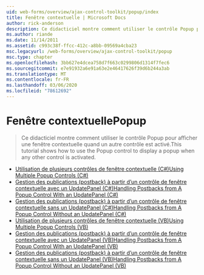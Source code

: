 ```yaml
---
uid: web-forms/overview/ajax-control-toolkit/popup/index
title: Fenêtre contextuelle | Microsoft Docs
author: rick-anderson
description: Ce didacticiel montre comment utiliser le contrôle Popup pour afficher une fenêtre contextuelle quand un autre contrôle est activé.
ms.author: riande
ms.date: 11/14/2011
ms.assetid: c993c38f-ffcc-412c-a8bb-09569a4cba23
msc.legacyurl: /web-forms/overview/ajax-control-toolkit/popup
msc.type: chapter
ms.openlocfilehash: 3bb627e4dcea758d7f663c0299806d1314f7fec6
ms.sourcegitcommit: e7e91932a6e91a63e2e46417626f39d6b244a3ab
ms.translationtype: MT
ms.contentlocale: fr-FR
ms.lasthandoff: 03/06/2020
ms.locfileid: "78612692"
---
```

# <a name="popup"></a><span data-ttu-id="ba3c3-103">Fenêtre contextuelle</span><span class="sxs-lookup"><span data-stu-id="ba3c3-103">Popup</span></span>

> <span data-ttu-id="ba3c3-104">Ce didacticiel montre comment utiliser le contrôle Popup pour afficher une fenêtre contextuelle quand un autre contrôle est activé.</span><span class="sxs-lookup"><span data-stu-id="ba3c3-104">This tutorial shows how to use the Popup control to display a popup when any other control is activated.</span></span>

- [<span data-ttu-id="ba3c3-105">Utilisation de plusieurs contrôles de fenêtre contextuelle (C#)</span><span class="sxs-lookup"><span data-stu-id="ba3c3-105">Using Multiple Popup Controls (C#)</span></span>](using-multiple-popup-controls-cs.md)
- [<span data-ttu-id="ba3c3-106">Gestion des publications (postback) à partir d’un contrôle de fenêtre contextuelle avec un UpdatePanel (C#)</span><span class="sxs-lookup"><span data-stu-id="ba3c3-106">Handling Postbacks from A Popup Control With an UpdatePanel (C#)</span></span>](handling-postbacks-from-a-popup-control-with-an-updatepanel-cs.md)
- [<span data-ttu-id="ba3c3-107">Gestion des publications (postback) à partir d’un contrôle de fenêtre contextuelle sans un UpdatePanel (C#)</span><span class="sxs-lookup"><span data-stu-id="ba3c3-107">Handling Postbacks from A Popup Control Without an UpdatePanel (C#)</span></span>](handling-postbacks-from-a-popup-control-without-an-updatepanel-cs.md)
- [<span data-ttu-id="ba3c3-108">Utilisation de plusieurs contrôles de fenêtre contextuelle (VB)</span><span class="sxs-lookup"><span data-stu-id="ba3c3-108">Using Multiple Popup Controls (VB)</span></span>](using-multiple-popup-controls-vb.md)
- [<span data-ttu-id="ba3c3-109">Gestion des publications (postback) à partir d’un contrôle de fenêtre contextuelle avec un UpdatePanel (VB)</span><span class="sxs-lookup"><span data-stu-id="ba3c3-109">Handling Postbacks from A Popup Control With an UpdatePanel (VB)</span></span>](handling-postbacks-from-a-popup-control-with-an-updatepanel-vb.md)
- [<span data-ttu-id="ba3c3-110">Gestion des publications (postback) à partir d’un contrôle de fenêtre contextuelle sans un UpdatePanel (VB)</span><span class="sxs-lookup"><span data-stu-id="ba3c3-110">Handling Postbacks from A Popup Control Without an UpdatePanel (VB)</span></span>](handling-postbacks-from-a-popup-control-without-an-updatepanel-vb.md)
